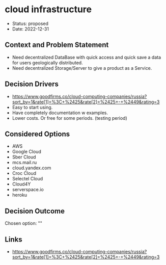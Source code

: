 # cloud infrastructure

* Status: proposed
* Date: 2022-12-31

## Context and Problem Statement

- Need decentralized DataBase with quick access and quick save a data for users geologically distributed.
- Need decentralized Storage/Server to give a product as a Service.

## Decision Drivers

* https://www.goodfirms.co/cloud-computing-companies/russia?sort_by=1&rate[1]=%3C+%2425&rate[2]=%2425+-+%2449&rating=3
* Easy to start using.
* Have completely documentation w examples.
* Lower costs. Or free for some periods. (testing period)

## Considered Options

* AWS
* Google Cloud
* Sber Cloud
* mcs.mail.ru
* cloud.yandex.com
* Croc Cloud
* Selectel Cloud
* Cloud4Y
* serverspace.io
* heroku

## Decision Outcome

Chosen option: ""

## Links

* https://www.goodfirms.co/cloud-computing-companies/russia?sort_by=1&rate[1]=%3C+%2425&rate[2]=%2425+-+%2449&rating=3
